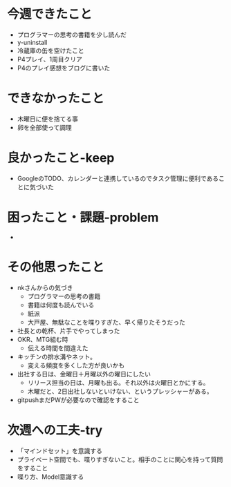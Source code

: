 # 今週できたこと
- プログラマーの思考の書籍を少し読んだ
- y-uninstall
- 冷蔵庫の缶を空けたこと
- P4プレイ、1周目クリア
- P4のプレイ感想をブログに書いた
# できなかったこと
- 木曜日に便を捨てる事
- 卵を全部使って調理
# 良かったこと-keep
- GoogleのTODO、カレンダーと連携しているのでタスク管理に便利であることに気づいた
# 困ったこと・課題-problem
- 
# その他思ったこと
- nkさんからの気づき
	- プログラマーの思考の書籍
	- 書籍は何度も読んでいる
	- 紙派
	- 大戸屋、無駄なことを喋りすぎた、早く帰りたそうだった
- 社長との乾杯、片手でやってしまった
- OKR、MTG組む時
	- 伝える時間を間違えた
- キッチンの排水溝やネット。
	- 変える頻度を多くした方が良いかも
- 出社する日は、金曜日＋月曜以外の曜日にしたい
	- リリース担当の日は、月曜も出る。それ以外は火曜日とかにする。
	- 木曜だと、2日出社しないといけない、というプレッシャーがある。
- gitpushまだPWが必要なので確認をすること
# 次週への工夫-try
- 「マインドセット」を意識する
- プライベート空間でも、喋りすぎないこと。相手のことに関心を持って質問をすること
- 喋り方、Model意識する
